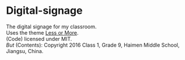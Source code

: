 # Digital-signage
The digital signage for my classroom.  
Uses the theme [Less or More](https://github.com/luoyan35714/LessOrMore).  
(Code) licensed under MIT.  
*But* (Contents): Copyright 2016 Class 1, Grade 9, Haimen Middle School, Jiangsu, China.